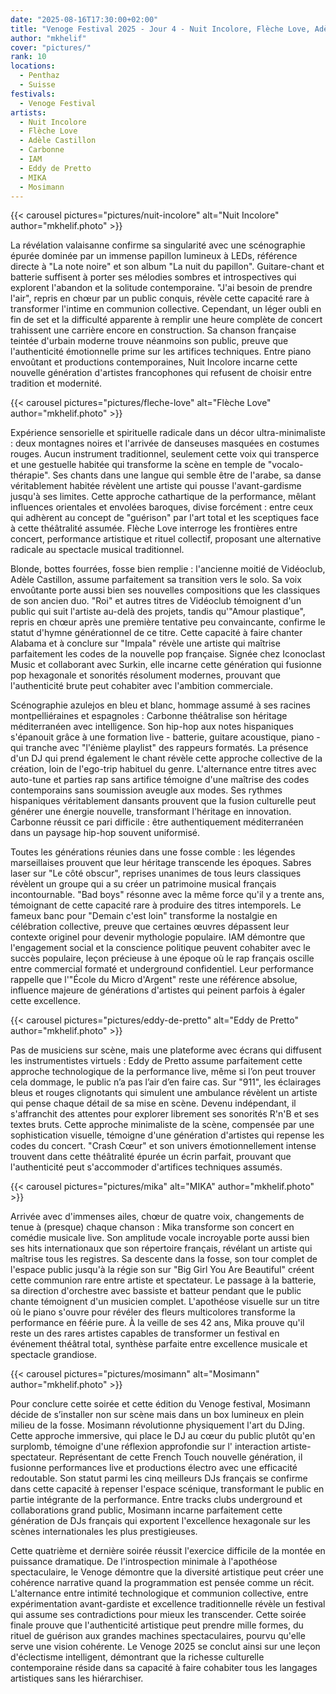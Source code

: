 ```yaml
---
date: "2025-08-16T17:30:00+02:00"
title: "Venoge Festival 2025 - Jour 4 - Nuit Incolore, Flèche Love, Adèle Castillon, Carbonne, IAM, Eddy de Pretto, MIKA, Mosimann"
author: "mkhelif"
cover: "pictures/"
rank: 10
locations:
  - Penthaz
  - Suisse
festivals:
  - Venoge Festival
artists:
  - Nuit Incolore
  - Flèche Love
  - Adèle Castillon
  - Carbonne
  - IAM
  - Eddy de Pretto
  - MIKA
  - Mosimann
---
```


{{< carousel pictures="pictures/nuit-incolore" alt="Nuit Incolore" author="mkhelif.photo" >}}

La révélation valaisanne confirme sa singularité avec une scénographie épurée dominée par un immense papillon lumineux à
LEDs, référence directe à "La note noire" et son album "La nuit du papillon". Guitare-chant et batterie suffisent à
porter ses mélodies sombres et introspectives qui explorent l'abandon et la solitude contemporaine. "J'ai besoin de
prendre l'air", repris en chœur par un public conquis, révèle cette capacité rare à transformer l'intime en communion
collective. Cependant, un léger oubli en fin de set et la difficulté apparente à remplir une heure complète de concert
trahissent une carrière encore en construction. Sa chanson française teintée d'urbain moderne trouve néanmoins son
public, preuve que l'authenticité émotionnelle prime sur les artifices techniques. Entre piano envoûtant et productions
contemporaines, Nuit Incolore incarne cette nouvelle génération d'artistes francophones qui refusent de choisir entre
tradition et modernité.


{{< carousel pictures="pictures/fleche-love" alt="Flèche Love" author="mkhelif.photo" >}}

Expérience sensorielle et spirituelle radicale dans un décor ultra-minimaliste : deux montagnes noires et l'arrivée de
danseuses masquées en costumes rouges. Aucun instrument traditionnel, seulement cette voix qui transperce et une
gestuelle habitée qui transforme la scène en temple de "vocalo-thérapie". Ses chants dans une langue qui semble être de
l'arabe, sa danse véritablement habitée révèlent une artiste qui pousse l'avant-gardisme jusqu'à ses limites. Cette
approche cathartique de la performance, mêlant influences orientales et envolées baroques, divise forcément : entre ceux
qui adhèrent au concept de "guérison" par l'art total et les sceptiques face à cette théâtralité assumée. Flèche Love
interroge les frontières entre concert, performance artistique et rituel collectif, proposant une alternative radicale
au spectacle musical traditionnel.

Blonde, bottes fourrées, fosse bien remplie : l'ancienne moitié de Vidéoclub, Adèle Castillon, assume parfaitement sa
transition vers le solo. Sa voix envoûtante porte aussi bien ses nouvelles compositions que les classiques de son ancien
duo. "Roi" et autres titres de Vidéoclub témoignent d'un public qui suit l'artiste au-delà des projets, tandis qu'"Amour
plastique", repris en chœur après une première tentative peu convaincante, confirme le statut d'hymne générationnel de
ce titre. Cette capacité à faire chanter Alabama et à conclure sur "Impala" révèle une artiste qui maîtrise parfaitement
les codes de la nouvelle pop française. Signée chez Iconoclast Music et collaborant avec Surkin, elle incarne cette
génération qui fusionne pop hexagonale et sonorités résolument modernes, prouvant que l'authenticité brute peut
cohabiter avec l'ambition commerciale.

Scénographie azulejos en bleu et blanc, hommage assumé à ses racines montpelliéraines et espagnoles : Carbonne
théâtralise son héritage méditerranéen avec intelligence. Son hip-hop aux notes hispaniques s'épanouit grâce à une
formation live - batterie, guitare acoustique, piano - qui tranche avec "l'énième playlist" des rappeurs formatés. La
présence d'un DJ qui prend également le chant révèle cette approche collective de la création, loin de l'ego-trip
habituel du genre. L'alternance entre titres avec auto-tune et parties rap sans artifice témoigne d'une maîtrise des
codes contemporains sans soumission aveugle aux modes. Ses rythmes hispaniques véritablement dansants prouvent que la
fusion culturelle peut générer une énergie nouvelle, transformant l'héritage en innovation. Carbonne réussit ce pari
difficile : être authentiquement méditerranéen dans un paysage hip-hop souvent uniformisé.

Toutes les générations réunies dans une fosse comble : les légendes marseillaises prouvent que leur héritage transcende
les époques. Sabres laser sur "Le côté obscur", reprises unanimes de tous leurs classiques révèlent un groupe qui a su
créer un patrimoine musical français incontournable. "Bad boys" résonne avec la même force qu'il y a trente ans,
témoignant de cette capacité rare à produire des titres intemporels. Le fameux banc pour "Demain c'est loin" transforme
la nostalgie en célébration collective, preuve que certaines œuvres dépassent leur contexte originel pour devenir
mythologie populaire. IAM démontre que l'engagement social et la conscience politique peuvent cohabiter avec le succès
populaire, leçon précieuse à une époque où le rap français oscille entre commercial formaté et underground confidentiel.
Leur performance rappelle que l'"École du Micro d'Argent" reste une référence absolue, influence majeure de générations
d'artistes qui peinent parfois à égaler cette excellence.


{{< carousel pictures="pictures/eddy-de-pretto" alt="Eddy de Pretto" author="mkhelif.photo" >}}

Pas de musiciens sur scène, mais une plateforme avec écrans qui diffusent les instrumentistes virtuels : Eddy de Pretto
assume parfaitement cette approche technologique de la performance live, même si l’on peut trouver cela dommage, le
public n’a pas l’air d’en faire cas. Sur "911", les éclairages bleus et rouges clignotants qui simulent une ambulance
révèlent un artiste qui pense chaque détail de sa mise en scène. Devenu indépendant, il s'affranchit des attentes pour
explorer librement ses sonorités R'n'B et ses textes bruts. Cette approche minimaliste de la scène, compensée par une
sophistication visuelle, témoigne d'une génération d'artistes qui repense les codes du concert. "Crash Cœur" et son
univers émotionnellement intense trouvent dans cette théâtralité épurée un écrin parfait, prouvant que l'authenticité
peut s'accommoder d'artifices techniques assumés.


{{< carousel pictures="pictures/mika" alt="MIKA" author="mkhelif.photo" >}}

Arrivée avec d'immenses ailes, chœur de quatre voix, changements de tenue à (presque) chaque chanson : Mika transforme
son concert en comédie musicale live. Son amplitude vocale incroyable porte aussi bien ses hits internationaux que son
répertoire français, révélant un artiste qui maîtrise tous les registres. Sa descente dans la fosse, son tour complet de
l'espace public jusqu'à la régie son sur "Big Girl You Are Beautiful" créent cette communion rare entre artiste et
spectateur. Le passage à la batterie, sa direction d'orchestre avec bassiste et batteur pendant que le public chante
témoignent d'un musicien complet. L'apothéose visuelle sur un titre où le piano s'ouvre pour révéler des fleurs
multicolores transforme la performance en féérie pure. À la veille de ses 42 ans, Mika prouve qu'il reste un des rares
artistes capables de transformer un festival en événement théâtral total, synthèse parfaite entre excellence musicale et
spectacle grandiose.


{{< carousel pictures="pictures/mosimann" alt="Mosimann" author="mkhelif.photo" >}}

Pour conclure cette soirée et cette édition du Venoge festival, Mosimann décide de s’installer non sur scène mais dans
un box lumineux en plein milieu de la fosse. Mosimann révolutionne physiquement l'art du DJing. Cette approche
immersive, qui place le DJ au cœur du public plutôt qu'en surplomb, témoigne d'une réflexion approfondie sur l'
interaction artiste-spectateur. Représentant de cette French Touch nouvelle génération, il fusionne performances live et
productions électro avec une efficacité redoutable. Son statut parmi les cinq meilleurs DJs français se confirme dans
cette capacité à repenser l'espace scénique, transformant le public en partie intégrante de la performance. Entre tracks
clubs underground et collaborations grand public, Mosimann incarne parfaitement cette génération de DJs français qui
exportent l'excellence hexagonale sur les scènes internationales les plus prestigieuses.

Cette quatrième et dernière soirée réussit l'exercice difficile de la montée en puissance dramatique. De l'introspection
minimale à l'apothéose spectaculaire, le Venoge démontre que la diversité artistique peut créer une cohérence narrative
quand la programmation est pensée comme un récit. L'alternance entre intimité technologique et communion collective,
entre expérimentation avant-gardiste et excellence traditionnelle révèle un festival qui assume ses contradictions pour
mieux les transcender. Cette soirée finale prouve que l'authenticité artistique peut prendre mille formes, du rituel de
guérison aux grandes machines spectaculaires, pourvu qu'elle serve une vision cohérente. Le Venoge 2025 se conclut ainsi
sur une leçon d'éclectisme intelligent, démontrant que la richesse culturelle contemporaine réside dans sa capacité à
faire cohabiter tous les langages artistiques sans les hiérarchiser.
